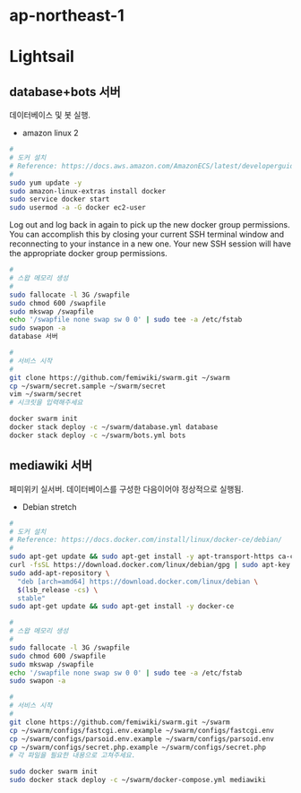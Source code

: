 ap-northeast-1
=======
Lightsail
========

database+bots 서버
--------

데이터베이스 및 봇 실행.

- amazon linux 2

```sh
#
# 도커 설치
# Reference: https://docs.aws.amazon.com/AmazonECS/latest/developerguide/docker-basics.html#install_docker
#
sudo yum update -y
sudo amazon-linux-extras install docker
sudo service docker start
sudo usermod -a -G docker ec2-user
```

Log out and log back in again to pick up the new docker group permissions.
You can accomplish this by closing your current SSH terminal window and reconnecting to your instance in a new one.
Your new SSH session will have the appropriate docker group permissions.

```sh
#
# 스왑 메모리 생성
#
sudo fallocate -l 3G /swapfile
sudo chmod 600 /swapfile
sudo mkswap /swapfile
echo '/swapfile none swap sw 0 0' | sudo tee -a /etc/fstab
sudo swapon -a
database 서버

#
# 서비스 시작
#
git clone https://github.com/femiwiki/swarm.git ~/swarm
cp ~/swarm/secret.sample ~/swarm/secret
vim ~/swarm/secret
# 시크릿을 입력해주세요

docker swarm init
docker stack deploy -c ~/swarm/database.yml database
docker stack deploy -c ~/swarm/bots.yml bots
```

mediawiki 서버
--------

페미위키 실서버. 데이터베이스를 구성한 다음이어야 정상적으로 실행됨.

- Debian stretch
```sh
#
# 도커 설치
# Reference: https://docs.docker.com/install/linux/docker-ce/debian/
#
sudo apt-get update && sudo apt-get install -y apt-transport-https ca-certificates curl gnupg2 software-properties-common
curl -fsSL https://download.docker.com/linux/debian/gpg | sudo apt-key add -
sudo add-apt-repository \
  "deb [arch=amd64] https://download.docker.com/linux/debian \
  $(lsb_release -cs) \
  stable"
sudo apt-get update && sudo apt-get install -y docker-ce

#
# 스왑 메모리 생성
#
sudo fallocate -l 3G /swapfile
sudo chmod 600 /swapfile
sudo mkswap /swapfile
echo '/swapfile none swap sw 0 0' | sudo tee -a /etc/fstab
sudo swapon -a

#
# 서비스 시작
#
git clone https://github.com/femiwiki/swarm.git ~/swarm
cp ~/swarm/configs/fastcgi.env.example ~/swarm/configs/fastcgi.env
cp ~/swarm/configs/parsoid.env.example ~/swarm/configs/parsoid.env
cp ~/swarm/configs/secret.php.example ~/swarm/configs/secret.php
# 각 파일을 필요한 내용으로 고쳐주세요.

sudo docker swarm init
sudo docker stack deploy -c ~/swarm/docker-compose.yml mediawiki
```
